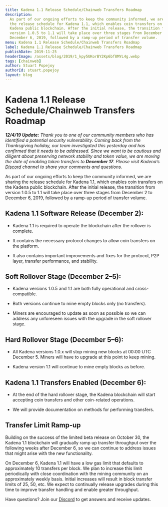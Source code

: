 ```yaml
---
title: Kadena 1.1 Release Schedule/Chainweb Transfers Roadmap
description:
  As part of our ongoing efforts to keep the community informed, we are sharing
  the release schedule for Kadena 1.1, which enables coin transfers on the
  Kadena public blockchain. After the initial release, the transition from
  version 1.0.5 to 1.1 will take place over three stages from December 2 to
  December 6, 2019, followed by a ramp-up period of transfer volume.
menu: Kadena 1.1 Release Schedule/Chainweb Transfers Roadmap
label: Kadena 1.1 Release Schedule/Chainweb Transfers Roadmap
publishDate: 2019-11-25
headerImage: /assets/blog/2019/1_kpy5UKorBY2Kp6bf8MYL4g.webp
tags: [chainweb]
author: Stuart Popejoy
authorId: stuart.popejoy
layout: blog
---
```


# Kadena 1.1 Release Schedule/Chainweb Transfers Roadmap

_**12/4/19 Update:** Thank you to one of our community members who has
identified a potential security vulnerability. Coming back from the Thanksgiving
holiday, our team investigated this yesterday and has confirmed that it needs to
be addressed. Since we want to be cautious and diligent about preserving network
stability and token value, we are moving the date of enabling token transfers to
**December 17**. Please visit Kadena’s
[Discord](https://discordapp.com/invite/bsUcWmX?source=post_page---------------------------)
channel to share your comments and questions._

As part of our ongoing efforts to keep the community informed, we are sharing
the release schedule for Kadena 1.1, which enables coin transfers on the Kadena
public blockchain. After the initial release, the transition from version 1.0.5
to 1.1 will take place over three stages from December 2 to December 6, 2019,
followed by a ramp-up period of transfer volume.

## Kadena 1.1 Software Release (December 2):

- Kadena 1.1 is required to operate the blockchain after the rollover is
  complete.

- It contains the necessary protocol changes to allow coin transfers on the
  platform.

- It also contains important improvements and fixes for the protocol, P2P layer,
  transfer performance, and stability.

## Soft Rollover Stage (December 2–5):

- Kadena versions 1.0.5 and 1.1 are both fully operational and cross-compatible.

- Both versions continue to mine empty blocks only (no transfers).

- Miners are encouraged to update as soon as possible so we can address any
  unforeseen issues with the upgrade in the soft rollover stage.

## Hard Rollover Stage (December 5–6):

- All Kadena versions 1.0.x will stop mining new blocks at 00:00 UTC December 5.
  Miners will have to upgrade at this point to keep mining.

- Kadena version 1.1 will continue to mine empty blocks as before.

## Kadena 1.1 Transfers Enabled (December 6):

- At the end of the hard rollover stage, the Kadena blockchain will start
  accepting coin transfers and other coin-related operations.

- We will provide documentation on methods for performing transfers.

## Transfer Limit Ramp-up

Building on the success of the limited beta release on October 30, the Kadena
1.1 blockchain will gradually ramp up transfer throughput over the following
weeks after December 6, so we can continue to address issues that might arise
with the new functionality.

On December 6, Kadena 1.1 will have a low gas limit that defaults to
approximately 10 transfers per block. We plan to increase this limit
periodically with close coordination with the mining community on an
approximately weekly basis. Initial increases will result in block transfer
limits of 25, 50, etc. We expect to continually release upgrades during this
time to improve transfer handling and enable greater throughput.

Have questions? Join our [Discord](http://discord.io/kadena) to get answers and
receive updates.
